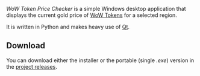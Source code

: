 _WoW Token Price Checker_ is a simple Windows desktop application that displays the current gold price of [WoW Tokens](https://us.shop.battle.net/en-us/product/world-of-warcraft-token) for a selected region.

It is written in Python and makes heavy use of [Qt](https://doc.qt.io/).

## Download

You can download either the installer or the portable (single _.exe_) version in the [project releases](https://github.com/depthbomb/wtpc/releases/latest).
